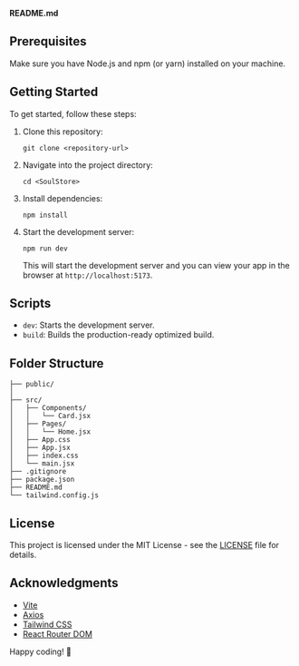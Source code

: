 **README.md**


## Prerequisites

Make sure you have Node.js and npm (or yarn) installed on your machine.

## Getting Started

To get started, follow these steps:

1. Clone this repository:

   ```
   git clone <repository-url>
   ```

2. Navigate into the project directory:

   ```
   cd <SoulStore>
   ```

3. Install dependencies:

   ```
   npm install
   ```

4. Start the development server:

   ```
   npm run dev
   ```

   This will start the development server and you can view your app in the browser at `http://localhost:5173`.



## Scripts

- `dev`: Starts the development server.
- `build`: Builds the production-ready optimized build.

## Folder Structure

```
├── public/
│   
├── src/
│   ├── Components/
│   │   └── Card.jsx
│   ├── Pages/
│   │   └── Home.jsx   
│   ├── App.css
│   ├── App.jsx
│   ├── index.css
│   └── main.jsx
├── .gitignore
├── package.json
├── README.md
└── tailwind.config.js
```

## License

This project is licensed under the MIT License - see the [LICENSE](LICENSE) file for details.

## Acknowledgments

- [Vite](https://vitejs.dev/)
- [Axios](https://axios-http.com/)
- [Tailwind CSS](https://tailwindcss.com/)
- [React Router DOM](https://reactrouter.com/web/guides/quick-start)

Happy coding! 🚀
